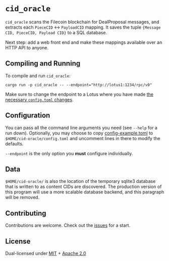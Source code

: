 # `cid_oracle`

`cid_oracle` scans the Filecoin blockchain for DealProposal messages, and extracts each `PieceCID` <-> `PayloadCID` mapping.  It saves the tuple `{Message CID, PieceCID, Payload CID}` to a SQL database.

Next step:  add a web front end and make these mappings available over an HTTP API to anyone.

## Compiling and Running

To compile and run `cid_oracle`:

```
cargo run -p cid_oracle -- --endpoint="http://lotus1:1234/rpc/v0"
```

Make sure to change the endpoint to a Lotus where you have made [the necessary `config.toml` changes](https://github.com/mgoelzer/lotus_client_rs/blob/master/README.md#configuring-a-lotus-machine).

## Configuration

You can pass all the command line arguments you need (see `--help` for a run down).  Optionally, you may choose to copy [config-example.toml](/config-example.toml) to `$HOME/cid-oracle/config.toml` and uncomment lines in there to modify the defaults.

`--endpoint` is the only option you **must** configure individually.

## Data

`$HOME/cid-oracle/` is also the location of the temporary sqlite3 database that is written to as content CIDs are discovered.  The production version of this program will use a more scalable database backend, and this paragraph will be removed.

## Contributing

Contributions are welcome.  Check out the [issues](/issues) for a start.

## License

Dual-licensed under [MIT](https://github.com/filecoin-project/lotus/blob/master/LICENSE-MIT) + [Apache 2.0](https://github.com/filecoin-project/lotus/blob/master/LICENSE-APACHE)